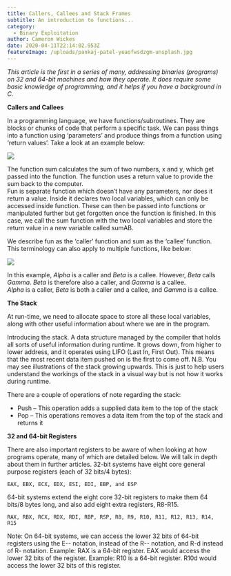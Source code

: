 ```yaml
---
title: Callers, Callees and Stack Frames
subtitle: An introduction to functions...
category:
  - Binary Exploitation
author: Cameron Wickes
date: 2020-04-11T22:14:02.953Z
featureImage: /uploads/pankaj-patel-yeaofwsdzgm-unsplash.jpg
---
```

*This article is the first in a series of many, addressing binaries (programs) on 32 and 64-bit machines and how they operate.  It does require some basic knowledge of programming, and it helps if you have a background in C.* 

**Callers and Callees** 

In a programming language, we have functions/subroutines. They are blocks or chunks of code that perform a specific task. We can pass things into a function using ‘parameters’ and produce things from a function using ‘return values’.  Take a look at an example below:

![](/uploads/caller.png)

The function sum calculates the sum of two numbers, x and y, which get passed into the function. The function uses a return value to provide the sum back to the computer. \
Fun is separate function which doesn’t have any parameters, nor does it return a value. Inside it declares two local variables, which can only be accessed inside function. These can then be passed into functions or manipulated further but get forgotten once the function is finished. In this case, we call the sum function with the two local variables and store the return value in a new variable called sumAB. 

We describe fun as the ‘caller’ function and sum as the ‘callee’ function. This terminology can also apply to multiple functions, like below:

![](/uploads/callee.png)

In this example, *Alpha* is a caller and *Beta* is a callee. However, *Beta* calls *Gamma*. *Beta* is therefore also a caller, and *Gamma* is a callee. \
*Alpha* is a caller, *Beta* is both a caller and a callee, and *Gamma* is a callee. 

**The Stack** 

At run-time, we need to allocate space to store all these local variables, along with other useful information about where we are in the program. 

Introducing the stack. A data structure managed by the compiler that holds all sorts of useful information during runtime. It grows down, from higher to lower address, and it operates using LIFO (Last In, First Out). This means that the most recent data item pushed on is the first to come off.  N.B. You may see illustrations of the stack growing upwards. This is just to help users understand the workings of the stack in a visual way but is not how it works during runtime. 

There are a couple of operations of note regarding the stack:

* Push – This operation adds a supplied data item to the top of the stack
* Pop – This operations removes a data item from the top of the stack and returns it

**32 and 64-bit Registers** 

There are also important registers to be aware of when looking at how programs operate, many of which are detailed below. We will talk in depth about them in further articles. 32-bit systems have eight core general purpose registers (each of 32 bits/4 bytes):

```
EAX, EBX, ECX, EDX, ESI, EDI, EBP, and ESP
```

64-bit systems extend the eight core 32-bit registers to make them 64 bits/8 bytes long, and also add eight extra registers, R8-R15.

```
RAX, RBX, RCX, RDX, RDI, RBP, RSP, R8, R9, R10, R11, R12, R13, R14, R15
```

Note: On 64-bit systems, we can access the lower 32 bits of 64-bit registers using the E-- notation, instead of the R-- notation, and R-d instead of R- notation.  Example: RAX is a 64-bit register. EAX would access the lower 32 bits of the register.  Example: R10 is a 64-bit register. R10d would access the lower 32 bits of this register.